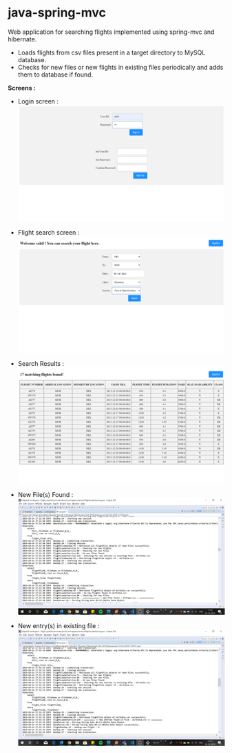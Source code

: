 # java-spring-mvc
Web application for searching flights implemented using spring-mvc and hibernate.
- Loads flights from csv files present in a target directory to MySQL database.
- Checks for new files or new flights in existing files periodically and adds them to database if found.

**Screens :**
- Login screen :
![login](https://raw.githubusercontent.com/mehta55/java-spring-mvc/master/screenshots/login.png)

- Flight search screen :
![flight-search](https://raw.githubusercontent.com/mehta55/java-spring-mvc/master/screenshots/flight_search.png)

- Search Results :
![search-results](https://raw.githubusercontent.com/mehta55/java-spring-mvc/master/screenshots/search_result.png)

- New File(s) Found :
![new-file-found](https://raw.githubusercontent.com/mehta55/java-spring-mvc/master/screenshots/new_file_found.png)

- New entry(s) in existing file :
![new-entry-found](https://raw.githubusercontent.com/mehta55/java-spring-mvc/master/screenshots/new_entry_found.png)
